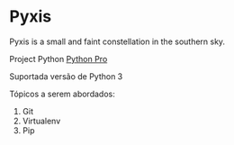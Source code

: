 # Pyxis
Pyxis is a small and faint constellation in the southern sky.


Project Python [Python Pro](http://python.pro.br)

Suportada versão de Python 3

Tópicos a serem abordados:
1. Git
2. Virtualenv
3. Pip